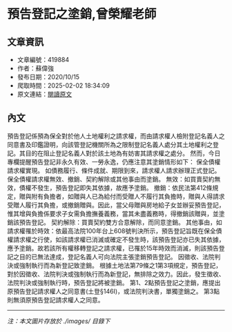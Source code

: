 # 預告登記之塗銷,曾榮耀老師

## 文章資訊
- 文章編號：419884
- 作者：蘇偉強
- 發布日期：2020/10/15
- 爬取時間：2025-02-02 18:34:09
- 原文連結：[閱讀原文](https://real-estate.get.com.tw/Columns/detail.aspx?no=419884)

## 內文
預告登記係預為保全對於他人土地權利之請求權，而由請求權人檢附登記名義人之同意書及印鑑證明，向該管登記機關所為之限制登記名義人處分其土地權利之登記。其目的在阻止登記名義人對於該土地為有妨害其請求權之處分。
然而，今日專欄提醒預告登記非永久有效、一勞永逸，仍應注意其塗銷情形如下：
保全債權請求權實現。
如債務履行、條件成就、期限到來，請求權人請求辦理正式登記。
保全債權請求權無效、撤銷、契約解除或其他事由而塗銷。
無效：如買賣契約無效，債權不發生，預告登記即失其依據，故應予塗銷。
撤銷：依民法第412條規定，贈與附有負擔者，如贈與人已為給付而受贈人不履行其負擔時，贈與人得請求受贈人履行其負擔，或撤銷贈與。因此，當父母贈與房地給子女並辦妥預告登記，惟其增與負擔係要求子女需負擔撫養義務，當其未盡義務時，得撤銷該贈與，並塗銷該預告登記。
契約解除：買賣契約雙方合意解除，而同意塗銷。
其他事由，如請求權罹於時效：依最高法院100年台上608號判決所示，預告登記旨既在保全債權請求權之行使，如該請求權已消滅或確定不發生時，該預告登記亦已失其依據，應予塗銷。故若該所有權移轉登記之請求權，已罹於15年時效而消滅，則該預告登記之目的已無法達成，登記名義人可向法院主張塗銷預告登記。
因徵收、法院判決或強制執行而為新登記致塗銷。
根據土地法第79條之1第3項規定，預告登記，對於因徵收、法院判決或強制執行而為新登記，無排除之效力。因此，發生徵收、法院判決或強制執行時，預告登記將被塗銷。
第1、2點預告登記之塗銷，應提出原預告登記請求權人之同意書(土登§146I)，或法院判決書，單獨塗銷之。
第3點則無須原預告登記請求權人之同意。

---
*注：本文圖片存放於 ./images/ 目錄下*
